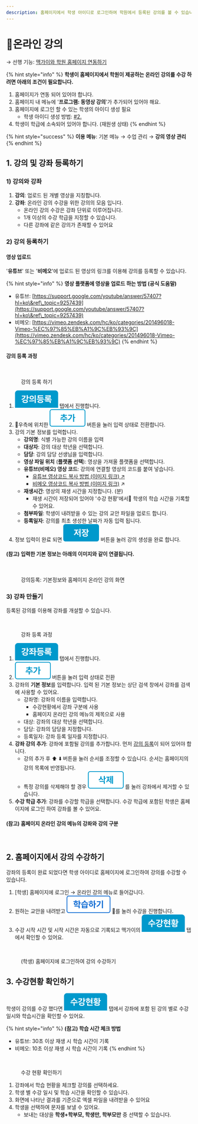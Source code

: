 ```yaml
---
description: 홈페이지에서 학생 아이디로 로그인하여 학원에서 등록된 강의를 볼 수 있습니다.
---
```


# 온라인 강의

→ 선행 기능: [맥가이와 학원 홈페이지 연동하기](../homepage/link.md)

{% hint style="info" %}
**학생이 홈페이지에서 학원이 제공하는 온라인 강의를 수강 하려면 아래의 조건이 필요합니다.**

1. 홈페이지가 연동 되어 있어야 합니다.
2. 홈페이지 내 메뉴에 '**프로그램: 동영상 강의**'가 추가되어 있어야 해요.
3. 홈페이지에 로그인 할 수 있는 학생의 아이디 생성 필요&#x20;
   * 학생 아이디 생성 방법: [#2.](../get-started/student/adding.md#2. "mention")
4. 학생이 학급에 소속되어 있어야 합니다. (재원생 상태)
{% endhint %}

{% hint style="success" %}
**이용 메뉴**: 기본 메뉴 → 수업 관리 → **강의 영상 관리**
{% endhint %}

## 1. 강의 및 강좌 등록하기

### 1) 강의와 강좌

1. **강의**: 업로드 된 개별 영상을 지칭합니다.
2. **강좌**: 온라인 강의 수강을 위한 강의의 모음 입니다.
   * 온라인 강의 수강은 강좌 단위로 이루어집니다.
   * 1개 이상의 수강 학급을 지정할 수 있습니다.&#x20;
   * 다른 강좌에 같은 강의가 존재할 수 있어요

### 2) 강의 등록하기

#### 영상 업로드

'**유튜브**' 또는 '**비메오**'에 업로드 된 영상의 링크를 이용해 강의를 등록할 수 있습니다.

{% hint style="info" %}
**영상 플랫폼에 영상을 업로드 하는 방법 (공식 도움말)**

* 유튜브: [https://support.google.com/youtube/answer/57407?hl=ko\&ref\_topic=9257439](https://support.google.com/youtube/answer/57407?hl=ko\&ref\_topic=9257439)
* 비메오: [https://vimeo.zendesk.com/hc/ko/categories/201496018-Vimeo-%EC%97%85%EB%A1%9C%EB%93%9C](https://vimeo.zendesk.com/hc/ko/categories/201496018-Vimeo-%EC%97%85%EB%A1%9C%EB%93%9C)
{% endhint %}

#### 강의 등록 과정

<div align="left">

<figure><img src="../.gitbook/assets/강의등록.png" alt=""><figcaption><p>강의 등록 하기</p></figcaption></figure>

</div>

1. <img src="../.gitbook/assets/tab_lecture_list.png" alt="" data-size="line"> 탭에서 진행합니다.
2. 우측에 위치한 <img src="../.gitbook/assets/btn_추가.png" alt="" data-size="line"> 버튼을 눌러 입력 상태로 전환합니다.
3. 강의 기본 정보를 입력합니다.
   * **강의명**: 식별 가능한 강의 이름을 입력&#x20;
   * **대상자**: 강의 대상 학년을 선택합니다.
   * **담당**: 강의 담당 선생님을 입력합니다.
   * **영상 파일 위치** (**플랫폼 선택**): 영상을 가져올 플랫폼을 선택합니다.
   * **유튜브(비메오) 영상 코드**: 강의에 연결할 영상의 코드를 붙여 넣습니다.
     * [유튜브 영상코드 복사 방법 (이미지 링크) ↗](https://imgur.com/a/e7CtkRb)
     * [비메오 영상코드 복사 방법 (이미지 링크)](https://imgur.com/6c5rEYW) ↗
   * **재생시간**: 영상의 재생 시간을 지정합니다. (분)
     * 재생 시간이 저장되어 있어야 '수강 현황'에서 학생의 학습 시간을 기록할 수 있어요.
   * **첨부파일**: 학생이 내려받을 수 있는 강의 교안 파일을 업로드 합니다.
   * **등록일자**: 강의를 최초 생성한 날짜가 자동 입력 됩니다.
4. 정보 입력이 완료 되면 <img src="../.gitbook/assets/btn_save.png" alt="" data-size="line"> 버튼을 눌러 강의 생성을 완료 합니다.

#### **(참고) 입력한 기본 정보는 아래의 이미지와 같이 연결됩니다.**

<div align="left">

<figure><img src="../.gitbook/assets/강의 기본 정보 매칭.png" alt=""><figcaption><p>강의등록: 기본정보와 홈페이지 온라인 강의 화면</p></figcaption></figure>

</div>

### 3) 강좌 만들기

등록된 강의를 이용해 강좌를 개설할 수 있습니다.&#x20;

<div align="left">

<figure><img src="../.gitbook/assets/강좌등록하기.png" alt=""><figcaption><p>강좌 등록 과정</p></figcaption></figure>

</div>

1. <img src="../.gitbook/assets/tab_course_register.png" alt="" data-size="line"> 탭에서 진행합니다.
2. <img src="../.gitbook/assets/btn_추가.png" alt="" data-size="line"> 버튼을 눌러 입력 상태로 전환
3. 강좌의 **기본 정보**를 입력합니다. 입력 된 기본 정보는 상단 검색 창에서 강좌를 검색에 사용할 수 있어요.
   * 강좌명: 강좌의 이름을 입력합니다.
     * 수강현황에서 강좌 구분에 사용
     * 홈페이지 온라인 강의 메뉴의 제목으로 사용
   * 대상: 강좌의 대상 학년을 선택합니다.
   * 담당: 강좌의 담당을 지정합니다.&#x20;
   * 등록일자: 강좌 등록 일자를 지정합니다.
4. **강좌 강의 추가**: 강좌에 포함될 강의를 추가합니다. 먼저 [강의 등록](online-lecture.md#2)이 되어 있어야 합니다.
   * 강의 추가 후 ⬆️ ⬇️ 버튼을 눌러 순서를 조정할 수 있습니다. 순서는 홈페이지의 강의 목록에 반영됩니다.
   * 특정 강의를 삭제해야 할 경우 <img src="../.gitbook/assets/btn_delete.png" alt="" data-size="line"> 를 눌러 강좌에서 제거할 수 있습니다.
5. **수강 학급 추가**: 강좌를 수강할 학급을 선택합니다. 수강 학급에 포함된 학생은 홈페이지에 로그인 하여 강좌를 볼 수 있어요.

#### (참고) 홈페이지 온라인 강의 메뉴의 강좌와 강의 구분

<div align="left">

<figure><img src="../.gitbook/assets/홈페이지_강좌표시.png" alt=""><figcaption></figcaption></figure>

</div>

## 2. 홈페이지에서 강의 수강하기

강좌의 등록이 완료 되었다면 학생 아이디로 홈페이지에 로그인하여 강의를 수강할 수 있습니다.

1. \[학생] 홈페이지에 로그인 → 온라인 강의 메뉴로 들어갑니다.
2. 원하는 교안을 내려받고 <img src="../.gitbook/assets/btn_lecture_begin.png" alt="" data-size="line"> 를 눌러 수강을 진행합니다.
3. 수강 시작 시간 및 시작 시간은 자동으로 기록되고 맥가이의 <img src="../.gitbook/assets/tab_course_status.png" alt="" data-size="line"> 탭에서 확인할 수 있어요.

<div align="left">

<figure><img src="../.gitbook/assets/온라인 강의 수강.png" alt="" width="563"><figcaption><p>(학생) 홈페이지에 로그인하여 강의 수강하기</p></figcaption></figure>

</div>

## 3. 수강현황 확인하기

학생이 강의를 수강 했다면 <img src="../.gitbook/assets/tab_course_status.png" alt="" data-size="line"> 탭에서 강좌에 포함 된 강의 별로 수강일시와 학습시간을 확인할 수 있어요.

{% hint style="info" %}
**(참고) 학습 시간 체크 방법**

* 유튜브: 30초 이상 재생 시 학습 시간이 기록
* 비메오: 10초 이상 재생 시 학습 시간이 기록
{% endhint %}

<figure><img src="../.gitbook/assets/수강현황 확인하기.png" alt=""><figcaption><p>수강 현황 확인하기</p></figcaption></figure>

1. 강좌에서 학습 현황을 체크할 강의를 선택하세요.
2. 학생 별 수강 일시 및 학습 시간을 확인할 수 있습니다.
3. 화면에 나타난 결과를 기준으로 엑셀 파일을 내려받을 수 있어요
4. 학생을 선택하여 문자를 보낼 수 있어요.
   * 보내는 대상을 **학생+학부모, 학생만, 학부모만** 중 선택할 수 있습니다.

